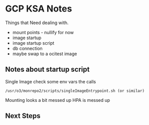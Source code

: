 # GCP KSA Notes

Things that Need dealing with.

- mount points - nullify for now
- image startup
- image startup script
- db connection
- maybe swap to a ocitest image


## Notes about startup script
Single Image check some env vars the calls
```
/usr/o3/monrepo2/scripts/singleImageEntrypoint.sh (or similar)
```

Mounting looks a bit messed up 
HPA is messed up

## Next Steps




